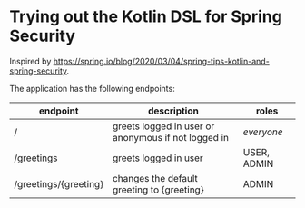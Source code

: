 # Trying out the Kotlin DSL for Spring Security

Inspired by https://spring.io/blog/2020/03/04/spring-tips-kotlin-and-spring-security.

The application has the following endpoints:

endpoint | description | roles
--- | --- | ---
/ | greets logged in user or anonymous if not logged in| *everyone*
/greetings | greets logged in user | USER, ADMIN
/greetings/{greeting} | changes the default greeting to {greeting} | ADMIN
